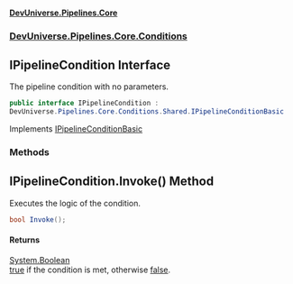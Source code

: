 #### [DevUniverse.Pipelines.Core](Pipelines.md 'Pipelines')
### [DevUniverse.Pipelines.Core.Conditions](Pipelines.md#DevUniverse.Pipelines.Core.Conditions 'DevUniverse.Pipelines.Core.Conditions')
## IPipelineCondition Interface
The pipeline condition with no parameters.  
```csharp
public interface IPipelineCondition :
DevUniverse.Pipelines.Core.Conditions.Shared.IPipelineConditionBasic
```

Implements [IPipelineConditionBasic](IPipelineConditionBasic.md 'DevUniverse.Pipelines.Core.Conditions.Shared.IPipelineConditionBasic')  
### Methods
<a name='DevUniverse.Pipelines.Core.Conditions.IPipelineCondition.Invoke()'></a>
## IPipelineCondition.Invoke() Method
Executes the logic of the condition.  
```csharp
bool Invoke();
```
#### Returns
[System.Boolean](https://docs.microsoft.com/en-us/dotnet/api/System.Boolean 'System.Boolean')  
[true](https://docs.microsoft.com/en-us/dotnet/csharp/language-reference/builtin-types/bool 'https://docs.microsoft.com/en-us/dotnet/csharp/language-reference/builtin-types/bool') if the condition is met, otherwise [false](https://docs.microsoft.com/en-us/dotnet/csharp/language-reference/builtin-types/bool 'https://docs.microsoft.com/en-us/dotnet/csharp/language-reference/builtin-types/bool').
  
